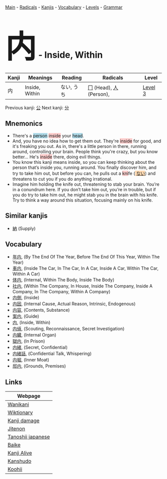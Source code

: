 <style> bigfont {font-size: 100px}</style>
[Main](../README.md) -
[Radicals](../radicals.md) -
[Kanjis](../kanjis.md) -
[Vocabulary](../vocabulary.md) -
[Levels](../levels.md) -
[Grammar](../grammar.md)
# <bigfont> 内</bigfont> - Inside, Within 

| Kanji | Meanings | Reading | Radicals | Level |
| --- | --- | --- | --- | --- |
| 内 | Inside, Within | ない, うち | [冂](../radicals/冂.md) (Head), [人](../radicals/人.md) (Person),  | [Level 3](../levels/wk_level3.md) |

Previous kanji: [公](公.md) Next kanji: [分](分.md) 

## Mnemonics
 * There's a <span style="background-color:#ADD8E6"> person</span> <span style="background-color:#ffcccb"> inside</span> your <span style="background-color:#ADD8E6"> head</span>.
* And, you have no idea how to get them out. They're <span style="background-color:#ffcccb"> inside</span> for good, and it's freaking you out. As in, there's a little person in there, running around, controlling your brain. People think you're crazy, but you know better... He's <span style="background-color:#ffcccb"> inside</span> there, doing evil things.
* You know this kanji means inside, so you can keep thinking about the person that’s inside you, running around. You finally discover him, and try to take him out, but before you can, he pulls out a <span style="background-color:#ffcccb"> kni</span>fe (<span style="background-color:#fed8b1"> [ない](https://jisho.org/search/ない)</span>) and threatens to cut you if you do anything irrational.
* Imagine him holding the knife out, threatening to stab your brain. You’re in a conundrum here. If you don’t take him out, you’re in trouble, but if you do try to take him out, he might stab you in the brain with his knife. Try to think a way around this situation, focusing mainly on his knife.


## Similar kanjis
 * [納](納.md) (Supply)


## Vocabulary
 * [年内](../vocabulary/内.md), (By The End Of The Year, Before The End Of This Year, Within The Year)
* [車内](../vocabulary/内.md), (Inside The Car, In The Car, In A Car, Inside A Car, Within The Car, Within A Car)
* [体内](../vocabulary/内.md), (Internal, Within The Body, Inside The Body)
* [社内](../vocabulary/内.md), (Within The Company, In House, Inside The Company, Inside A Company, In The Company, Within A Company)
* [内側](../vocabulary/内.md), (Inside)
* [内因](../vocabulary/内.md), (Internal Cause, Actual Reason, Intrinsic, Endogenous)
* [内容](../vocabulary/内.md), (Contents, Substance)
* [案内](../vocabulary/内.md), (Guide)
* [内](../vocabulary/内.md), (Inside, Within)
* [内偵](../vocabulary/内.md), (Scouting, Reconnaissance, Secret Investigation)
* [内臓](../vocabulary/内.md), (Internal Organ)
* [獄内](../vocabulary/内.md), (In Prison)
* [内緒](../vocabulary/内.md), (Secret, Confidential)
* [内緒話](../vocabulary/内.md), (Confidential Talk, Whispering)
* [内堀](../vocabulary/内.md), (Inner Moat)
* [邸内](../vocabulary/内.md), (Grounds, Premises)



## Links 

| Webpage |
| --- |
| [Wanikani          ](https://www.wanikani.com/kanji/内) |
| [Wiktionary        ](https://en.wiktionary.org/wiki/内) |
| [Kanji damage      ](http://www.kanjidamage.com/kanji/search?utf8=✓&q=内) |
| [Jitenon           ](https://jitenon.com/kanji/内) |
| [Tanoshii japanese ](https://www.tanoshiijapanese.com/dictionary/kanji.cfm?k=内) |
| [Baike             ](https://baike.baidu.com/item/内) |
| [Kanji Alive       ](https://app.kanjialive.com/内) |
| [Kanshudo          ](https://www.kanshudo.com/searchmn?q=内) |
| [Koohii            ](https://kanji.koohii.com/study/kanji/内) |
